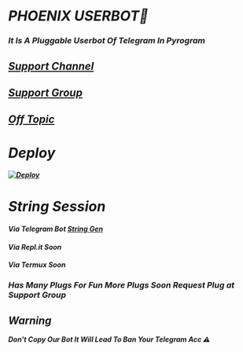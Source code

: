 # <b><i> PHOENIX USERBOT🤖
### It Is A Pluggable Userbot Of Telegram In Pyrogram 

## [Support Channel](https://t.me/ThePhoenix_Ub)

## [Support Group](https://t.me/PhoenixUb_Support)

## [Off Topic](https://t.me/PhoenixUb_Ot)

# Deploy 

[![Deploy](https://www.herokucdn.com/deploy/button.svg)](https://heroku.com/deploy?template=https://github.com/Khush-Botz/Phoenix-Userbot)

# String Session 

#### Via Telegram Bot [String Gen](https://t.me/KhushStringGen) 
#### Via Repl.it Soon
#### Via Termux Soon

### Has Many Plugs For Fun More Plugs Soon Request Plug at Support Group

## Warning
<i>Don't Copy Our Bot It Will Lead To Ban Your Telegram Acc ⚠️
